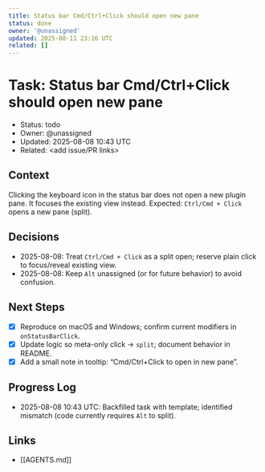 ```yaml
---
title: Status bar Cmd/Ctrl+Click should open new pane
status: done
owner: '@unassigned'
updated: 2025-08-11 23:16 UTC
related: []
---
```


# Task: Status bar Cmd/Ctrl+Click should open new pane

- Status: todo
- Owner: @unassigned
- Updated: 2025-08-08 10:43 UTC
- Related: <add issue/PR links>

## Context

Clicking the keyboard icon in the status bar does not open a new plugin pane. It focuses the existing view instead. Expected: `Ctrl/Cmd + Click` opens a new pane (split).

## Decisions

- 2025-08-08: Treat `Ctrl/Cmd + Click` as a split open; reserve plain click to focus/reveal existing view.
- 2025-08-08: Keep `Alt` unassigned (or for future behavior) to avoid confusion.

## Next Steps

- [x] Reproduce on macOS and Windows; confirm current modifiers in `onStatusBarClick`.
- [x] Update logic so meta-only click -> `split`; document behavior in README.
- [x] Add a small note in tooltip: “Cmd/Ctrl+Click to open in new pane”.

## Progress Log

- 2025-08-08 10:43 UTC: Backfilled task with template; identified mismatch (code currently requires `Alt` to split).

## Links

- [[AGENTS.md]]
